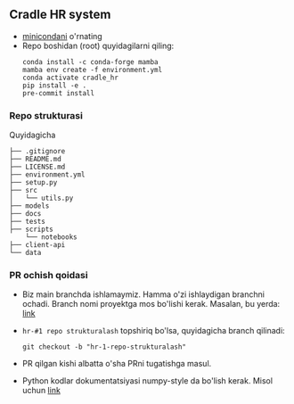 ## Cradle HR system
- [minicondani](https://docs.conda.io/en/latest/miniconda.html) o'rnating
- Repo boshidan (root) quyidagilarni qiling:
    ```shell
    conda install -c conda-forge mamba
    mamba env create -f environment.yml
    conda activate cradle_hr
    pip install -e .
    pre-commit install
    ```

### Repo strukturasi
Quyidagicha

    ├── .gitignore
    ├── README.md
    ├── LICENSE.md
    ├── environment.yml
    ├── setup.py
    ├── src
    │   └── utils.py
    ├── models
    ├── docs
    ├── tests
    ├── scripts
        └── notebooks
    ├── client-api
    └── data


### PR ochish qoidasi
- Biz main branchda ishlamaymiz. Hamma o'zi ishlaydigan branchni ochadi.
Branch nomi proyektga mos bo'lishi kerak.
Masalan, bu yerda: [link](https://github.com/orgs/cradle-uz/projects/2/views/1?layout=board)

- `hr-#1 repo strukturalash` topshiriq bo'lsa, quyidagicha branch qilinadi:

  ```shell
  git checkout -b "hr-1-repo-strukturalash"
  ```
- PR qilgan kishi albatta o'sha PRni tugatishga masul.
- Python kodlar dokumentatsiyasi numpy-style da bo'lish kerak. Misol uchun [link](https://python.plainenglish.io/how-to-write-numpy-style-docstrings-a092121403ba) 
